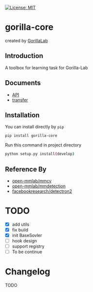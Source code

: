 [![License: MIT](https://img.shields.io/badge/License-MIT-yellow.svg)](https://opensource.org/licenses/MIT)

# gorilla-core

created by [GorillaLab](empty)

## Introduction
A toolbox for learning task for Gorilla-Lab

## Documents
- [API](docs/API_manual.md)
- [transfer](docs/transfer_manual.md)


## Installation
You can install directly by `pip`
```sh
pip install gorilla-core
```
Run this command in project directory
```sh
python setup.py install(develop)
```



## Reference By
- [open-mmlab/mmcv](https://github.com/open-mmlab/mmcv)
- [open-mmlab/mmdetection](https://github.com/open-mmlab/mmdetection)
- [facebookresearch/detectron2](https://github.com/facebookresearch/detectron2)


# TODO
- [x] add utils
- [x] fix build
- [x] init BaseSovler
- [ ] hook design
- [ ] support registry
- [ ] To be continue

# Changelog
TODO
